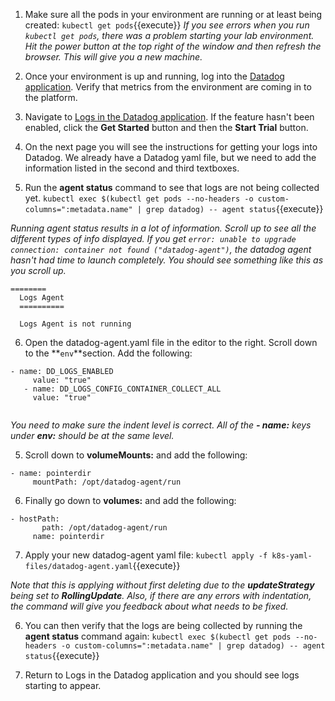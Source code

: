 1. Make sure all the pods in your environment are running or at least being created:
   `kubectl get pods`{{execute}}
   *If you see errors when you run `kubectl get pods`, there was a problem starting your lab environment. Hit the power button at the top right of the window and then refresh the browser. This will give you a new machine.*

2. Once your environment is up and running, log into the <a href="https://app.datadoghq.com" target="_datadog">Datadog application</a>. Verify that metrics from the environment are coming in to the platform.

3. Navigate to <a href="https://app.datadoghq.com/logs" target="_datadog">Logs in the Datadog application</a>. If the feature hasn't been enabled, click the **Get Started** button and then the **Start Trial** button.

4. On the next page you will see the instructions for getting your logs into Datadog. We already have a Datadog yaml file, but we need to add the information listed in the second and third textboxes.

5. Run the **agent status** command to see that logs are not being collected yet. 
  `kubectl exec $(kubectl get pods --no-headers -o custom-columns=":metadata.name" | grep datadog) -- agent status`{{execute}}

  *Running agent status results in a lot of information. Scroll up to see all the different types of info displayed. If you get `error: unable to upgrade connection: container not found ("datadog-agent")`, the datadog agent hasn't had time to launch completely. You should see something like this as you scroll up.*

  <pre><code>========
  Logs Agent
  ==========

  Logs Agent is not running</code></pre>

6. Open the datadog-agent.yaml file in the editor to the right. Scroll down to the **`env`**section. Add the following:
  <pre><code>- name: DD_LOGS_ENABLED
     value: "true"
   - name: DD_LOGS_CONFIG_CONTAINER_COLLECT_ALL
     value: "true"
  </code></pre>

  *You need to make sure the indent level is correct. All of the **- name:** keys under **env:** should be at the same level.*

5. Scroll down to **volumeMounts:** and add the following:
   
  <pre><code>- name: pointerdir
     mountPath: /opt/datadog-agent/run</code></pre>

6. Finally go down to **volumes:** and add the following:
   
  <pre><code>- hostPath:
       path: /opt/datadog-agent/run
     name: pointerdir</code></pre>

7. Apply your new datadog-agent yaml file: 
  `kubectl apply -f k8s-yaml-files/datadog-agent.yaml`{{execute}}

  *Note that this is applying without first deleting due to the **updateStrategy** being set to **RollingUpdate**. Also, if there are any errors with indentation, the command will give you feedback about what needs to be fixed.*

6. You can then verify that the logs are being collected by running the **agent status** command again:
  `kubectl exec $(kubectl get pods --no-headers -o custom-columns=":metadata.name" | grep datadog) -- agent status`{{execute}}

7. Return to Logs in the Datadog application and you should see logs starting to appear.



